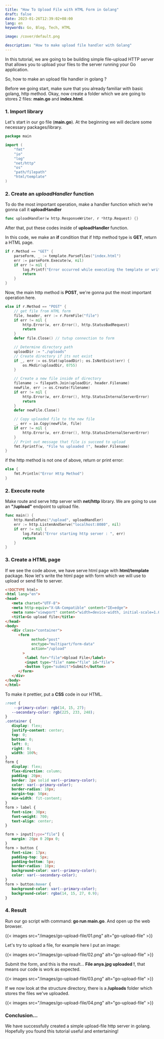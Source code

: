 ```yaml
---
title: "How To Upload File with HTML Form in Golang"
draft: false
date: 2023-01-26T12:39:02+08:00
lang: en
keywords: Go, Blog, Tech, HTML

image: /cover/default.png

description: "How to make upload file handler with Golang"
---
```


In this tutorial, we are going to be building simple file-upload HTTP server that allows you to upload your files to the server running your Go application.

So, how to make an upload file handler in golang ?

Before we going start, make sure that you already familiar with basic golang, http method. Okay, now create a folder which we are going to stores 2 files: **main.go** and **index.html**.

### 1. Import library

Let's start in our go file (**main.go**). At the beginning we will declare some necessary packages/library.

```go
package main

import (
	"fmt"
	"io"
	"log"
	"net/http"
	"os"
	"path/filepath"
	"html/template"
)
```

### 2. Create an _uploadHandler_ function

To do the most important operation, make a handler function which we're gonna call it **uploadHandler**

```go
func uploadHandler(w http.ResponseWriter, r *http.Request) {}
```

After that, put these codes inside of **uploadHandler** function.

In this code, we make an **if** condition that if http method type is **GET**, return a HTML page.

```go
if r.Method == "GET" {
	parseForm, _ := template.ParseFiles("index.html")
	err := parseForm.Execute(w, nil)
	if err != nil {
		log.Printf("Error occurred while executing the template or writing its output : ", err)
		return
	}
}
```

Now, the main http method is **POST**, we're gonna put the most important operation here.

```go
else if r.Method == "POST" {
	// get file from HTML form
	file, header, err := r.FormFile("file")
	if err != nil {
		http.Error(w, err.Error(), http.StatusBadRequest)
		return
	}
	defer file.Close() // tutup connection to form

	// Determine directory path
	uploadDir := "./uploads"
	// Create directory if its not exist
	if _, err := os.Stat(uploadDir); os.IsNotExist(err) {
		os.Mkdir(uploadDir, 0755)
	}

	// Create a new file inside of directory
	filename := filepath.Join(uploadDir, header.Filename)
	newFile, err := os.Create(filename)
	if err != nil {
		http.Error(w, err.Error(), http.StatusInternalServerError)
		return
	}
	defer newFile.Close()

	// Copy uploaded file to the new file
	_, err = io.Copy(newFile, file)
	if err != nil {
		http.Error(w, err.Error(), http.StatusInternalServerError)
	}
	// Print out message that file is succeed to upload
	fmt.Fprintf(w, "File %s uploaded !", header.Filename)
}
```

if the http method is not one of above, return or print error:

```go
else {
	fmt.Println("Error Http Method")
}
```

### 2. Execute route

Make route and serve http server with **net/http** library. We are going to use an **"/upload"** endpoint to upload file.

```go
func main() {
	http.HandleFunc("/upload", uploadHandler)
	err := http.ListenAndServe("localhost:8080", nil)
	if err != nil {
		log.Fatal("Error starting http server : ", err)
		return
	}
}
```

### 3. Create a HTML page

If we see the code above, we have serve html page with **html/template** package. Now let's write the html page with form which we will use to upload or send file to server.

```html
<!DOCTYPE html>
<html lang="en">
<head>
   <meta charset="UTF-8">
   <meta http-equiv="X-UA-Compatible" content="IE=edge">
   <meta name="viewport" content="width=device-width, initial-scale=1.0">
   <title>Go upload file</title>
</head>
<body>
   <div class="container">
      <form
			method="post"
			enctype="multipart/form-data"
			action="/upload"
		>
         <label for="file">Upload File</label>
         <input type="file" name="file" id="file">
         <button type="submit">Submit</button>
      </form>
   </div>
</body>
</html>
```

To make it prettier, put a **CSS** code in our HTML.

```css
:root {
	--primary-color: rgb(14, 15, 27);
   --secondary-color: rgb(225, 233, 248);
}
.container {
   display: flex;
   justify-content: center;
   top: 0;
   bottom: 0;
   left: 0;
   right: 0;
   width: 100%;
}
form {
   display: flex;
   flex-direction: column;
   padding: 20px;
   border: 2px solid var(--primary-color);
   color: var(--primary-color);
   border-radius: 10px;
   margin-top: 50px;
   min-width: fit-content;
}
form > label {
   font-size: 30px;
   font-weight: 700;
   text-align: center;
}

form > input[type="file"] {
   margin: 20px 0 20px 0;
}
form > button {
   font-size: 17px;
   padding-top: 5px;
   padding-bottom: 5px;
   border-radius: 10px;
   background-color: var(--primary-color);
   color: var(--secondary-color);
}
form > button:hover {
   background-color: var(--primary-color);
   background-color: rgba(14, 15, 27, 0.9);
}
```

### 4. Result

Run our go script with command: **go run main.go**. And open up the web browser.

{{< images src="/images/go-upload-file/01.png" alt="go-upload-file" >}}

Let's try to upload a file, for example here I put an image:

{{< images src="/images/go-upload-file/02.png" alt="go-upload-file" >}}

Submit the form, and this is the result... **File anya.jpg uploaded !**, that means our code is work as expected.

{{< images src="/images/go-upload-file/03.png" alt="go-upload-file" >}}

If we now look at the structure directory, there is a **/uploads** folder which stores the files we've uploaded.

{{< images src="/images/go-upload-file/04.png" alt="go-upload-file" >}}

### Conclusion...

We have successfully created a simple upload-file http server in golang. Hopefully you found this tutorial useful and entertaining!